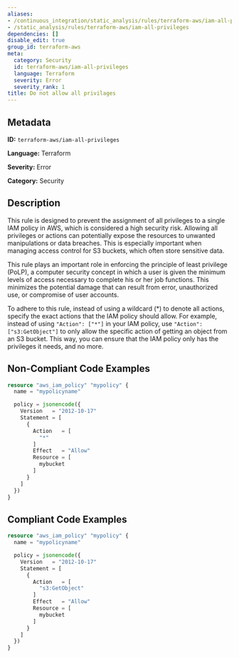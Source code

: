 ```yaml
---
aliases:
- /continuous_integration/static_analysis/rules/terraform-aws/iam-all-privileges
- /static_analysis/rules/terraform-aws/iam-all-privileges
dependencies: []
disable_edit: true
group_id: terraform-aws
meta:
  category: Security
  id: terraform-aws/iam-all-privileges
  language: Terraform
  severity: Error
  severity_rank: 1
title: Do not allow all privilages
---
```

<!--  SOURCED FROM https://github.com/DataDog/datadog-static-analyzer-rule-docs -->


## Metadata
**ID:** `terraform-aws/iam-all-privileges`

**Language:** Terraform

**Severity:** Error

**Category:** Security

## Description
This rule is designed to prevent the assignment of all privileges to a single IAM policy in AWS, which is considered a high security risk. Allowing all privileges or actions can potentially expose the resources to unwanted manipulations or data breaches. This is especially important when managing access control for S3 buckets, which often store sensitive data.

This rule plays an important role in enforcing the principle of least privilege (PoLP), a computer security concept in which a user is given the minimum levels of access necessary to complete his or her job functions. This minimizes the potential damage that can result from error, unauthorized use, or compromise of user accounts.

To adhere to this rule, instead of using a wildcard (*) to denote all actions, specify the exact actions that the IAM policy should allow. For example, instead of using `"Action": ["*"]` in your IAM policy, use `"Action": ["s3:GetObject"]` to only allow the specific action of getting an object from an S3 bucket. This way, you can ensure that the IAM policy only has the privileges it needs, and no more.

## Non-Compliant Code Examples
```terraform
resource "aws_iam_policy" "mypolicy" {
  name = "mypolicyname"

  policy = jsonencode({
    Version   = "2012-10-17"
    Statement = [
      {
        Action   = [
          "*"
        ]
        Effect   = "Allow"
        Resource = [
          mybucket
        ]
      }
    ]
  })
}
```

## Compliant Code Examples
```terraform
resource "aws_iam_policy" "mypolicy" {
  name = "mypolicyname"

  policy = jsonencode({
    Version   = "2012-10-17"
    Statement = [
      {
        Action   = [
          "s3:GetObject"
        ]
        Effect   = "Allow"
        Resource = [
          mybucket
        ]
      }
    ]
  })
}
```
